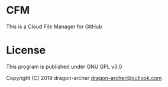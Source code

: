 # CFM
This is a Cloud File Manager for GitHub

# License
This program is published under GNU GPL v3.0

Copyright (C) 2019 dragon-archer <dragon-archer@outlook.com>
